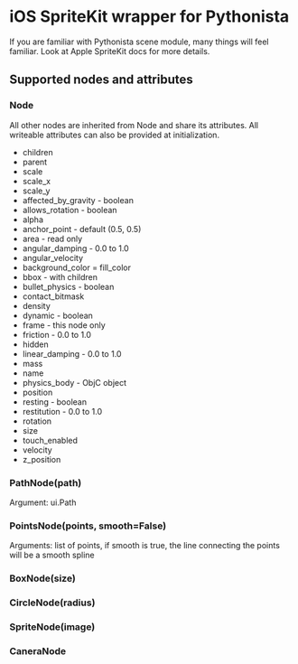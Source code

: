 # iOS SpriteKit wrapper for Pythonista

If you are familiar with Pythonista scene module, many things will feel familiar. Look at Apple SpriteKit docs for more details.

## Supported nodes and attributes

### Node

All other nodes are inherited from Node and share its attributes. All writeable attributes can also be provided at initialization.

* children
* parent
* scale
* scale_x
* scale_y
* affected_by_gravity - boolean
* allows_rotation - boolean
* alpha
* anchor_point - default (0.5, 0.5)
* area - read only
* angular_damping - 0.0 to 1.0
* angular_velocity
* background_color = fill_color
* bbox - with children
* bullet_physics - boolean
* contact_bitmask
* density
* dynamic - boolean
* frame - this node only
* friction - 0.0 to 1.0
* hidden
* linear_damping - 0.0 to 1.0
* mass
* name
* physics_body - ObjC object
* position
* resting - boolean
* restitution - 0.0 to 1.0
* rotation
* size
* touch_enabled
* velocity
* z_position

### PathNode(path)

Argument: ui.Path

### PointsNode(points, smooth=False)

Arguments: list of points, if smooth is true, the line connecting the points will be a smooth spline

### BoxNode(size)

### CircleNode(radius)

### SpriteNode(image)

### CaneraNode
